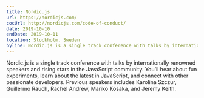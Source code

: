 ```yaml
---
title: Nordic.js
url: https://nordicjs.com/
cocUrl: http://nordicjs.com/code-of-conduct/
date: 2019-10-10
endDate: 2019-10-11
location: Stockholm, Sweden
byline: Nordic.js is a single track conference with talks by internationally renowned speakers and rising stars in the JavaScript community
---
```


Nordic.js is a single track conference with talks by internationally renowned speakers and rising stars in the JavaScript community. You’ll hear about fun experiments, learn about the latest in JavaScript, and connect with other passionate developers. Previous speakers includes Karolina Szczur, Guillermo Rauch, Rachel Andrew, Mariko Kosaka, and Jeremy Keith.
